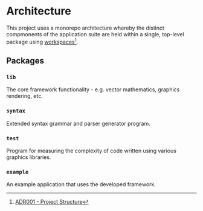 # Architecture

This project uses a monorepo architecture whereby the distinct compmonents of the application suite are held within a single, top-level package using [workspaces](https://classic.yarnpkg.com/lang/en/docs/workspaces/)[^1].

## Packages

### `lib`

The core framework functionality - e.g. vector mathematics, graphics rendering, etc.

### `syntax`

Extended syntax grammar and parser generator program.

### `test`

Program for measuring the complexity of code written using various graphics libraries.

### `example`

An example application that uses the developed framework.

[^1]: [ADR001 - Project Structure](./log/ADR001-project-structure.md)
